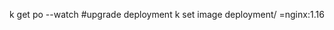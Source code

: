 k get po --watch
#upgrade deployment
k set image deployment/<deployment-name> <container-name>=nginx:1.16
